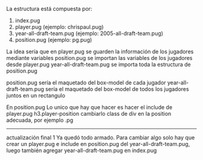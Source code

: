 La estructura está compuesta por:
1. index.pug
2. player.pug (ejemplo: chrispaul.pug)
3. year-all-draft-team.pug (ejemplo: 2005-all-draft-team.pug)
4. position.pug (ejemplo: pg.pug)

La idea sería que en 
player.pug se guarden la información de los jugadores mediante variables
position.pug se importan las variables de los jugadores desde player.pug
year-all-draft-team.pug se importa toda la estructura de position.pug

position.pug sería el maquetado del box-model de cada jugador
year-all-draft-team.pug sería el maquetado del box-model de todos los jugadores juntos en un rectangulo

En position.pug
Lo unico que hay que hacer es hacer el include de player.pug
h3.player-position cambiarlo
class de div en la position adecuada, por ejemplo .pg

------------------------------------
actualización final 1
Ya quedó todo armado. Para cambiar algo solo hay que crear un player.pug e include en position.pug del year-all-draft-team.pug, luego también agregar year-all-draft-team.pug en index.pug